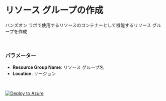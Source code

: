 # リソース グループの作成

ハンズオン ラボで使用するリソースのコンテナーとして機能するリソース グループを作成

<br />

### パラメーター
- **Resource Group Name**: リソース グループ名
- **Location**: リージョン

<br />

[![Deploy to Azure](https://aka.ms/deploytoazurebutton)]()
